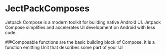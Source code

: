 # JectPackComposes
Jetpack Compose is a modern toolkit for building native Android UI. 
Jetpack Compose simplifies and accelerates UI development on Android with less code.

#@Composable functions are the basic building block of Compose.
it is a function emitting Unit that describes some part of your UI
